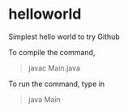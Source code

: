# helloworld
Simplest hello world to try Github

To compile the command,
> javac Main.java

To run the command, type in 
> java Main

